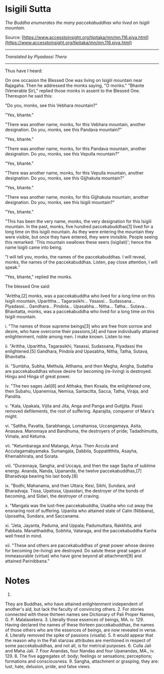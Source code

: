 # Isigili Sutta

*The Buddha enumerates the many paccekabuddhas who lived on Isigili mountain.*

Source: [https://www.accesstoinsight.org/tipitaka/mn/mn.116.piya.html](https://www.accesstoinsight.org/tipitaka/mn/mn.116.piya.html)

---

*Translated by Piyadassi Thera*

---

Thus have I heard:

On one occasion the Blessed One was living on Isigili mountain near Rajagaha. Then he addressed the monks saying, "O monks." "Bhante (Venerable Sir)," replied those monks in assent to the Blessed One. Thereupon he said this:

"Do you, monks, see this Vebhara mountain?"

"Yes, bhante."

"There was another name, monks, for this Vebhara mountain, another designation. Do you, monks, see this Pandava mountain?"

"Yes, bhante."

"There was another name, monks, for this Pandava mountain, another designation. Do you, monks, see this Vepulla mountain?"

"Yes, bhante."

"There was another name, monks, for this Vepulla mountain, another designation. Do you, monks, see this Gijjhakuta mountain?"

"Yes, bhante."

"There was another name, monks, for this Gijjhakuta mountain, another designation. Do you, monks, see this Isigili mountain?"

"Yes, bhante."

"This has been the very name, monks, the very designation for this Isigili mountain. In the past, monks, five hundred paccekabuddhas[1] lived for a long time on this Isigili mountain. As they were entering the mountain they were visible, but once they have entered, they were invisible. People seeing this remarked: 'This mountain swallows these seers (isigilati)'; hence the name Isigili came into being.

"I will tell you, monks, the names of the paccekabuddhas. I will reveal, monks, the names of the paccekabuddhas. Listen, pay close attention, I will speak."

"Yes, bhante," replied the monks.

The blessed One said:

"Arittha,[2] monks, was a paccekabuddha who lived for a long time on this Isigili mountain, Uparittha... Tagarasikhi... Yasassi... Sudassana... Piyadassi... Gandhara... Pindola... Upasabha... Nitha... Tatha... Sutava... Bhavitatta, monks, was a paccekabuddha who lived for a long time on this Isigili mountain.

i. "The names of those supreme beings[3] who are free from sorrow and desire, who have overcome their passions,[4] and have individually attained enlightenment, noble among men. I make known. Listen to me:

ii. "Arittha, Uparittha, Tagarasikhi, Yasassi, Sudassana, Piyadassi the enlightened.[5] Gandhara, Pindola and Upasabha, Nitha, Tatha, Sutava, Bhavitatta.

iii. "Sumbha, Subha, Methula, Atthama, and then Megha, Anigha, Sudatha are paccekabuddhas whose desire for becoming (re-living) is destroyed. Hingu and Hinga of great power.

iv. "The two sages Jali[6] and Atthaka, then Kosala, the enlightened one, then Subahu, Upanemisa, Nemisa, Santacitta, Sacca, Tatha, Viraja, and Pandita.

v. "Kala, Upakala, Vijita and Jita, Anga and Panga and Gutijjita. Passi removed defilements, the root of suffering. Aparajita, conqueror of Mara's might.

vi. "Sattha, Pavatta, Sarabhanga, Lomahamsa, Uccangamaya, Asita, Anasava. Manomaya and Bandhuma, the destroyers of pride; Tadadhimutta, Vimala, and Ketuma.

vii. "Ketumbaraga and Matanga, Ariya. Then Accuta and Accutagamabyamaka. Sumangala, Dabbila, Suppatitthita, Asayha, Khemabhirata, and Sorata.

viii. "Durannaya, Sangha, and Uccaya, and then the sage Sayha of sublime energy. Ananda, Nanda, Upananda, the twelve paccekabuddhas,[7] Bharadvaja bearing his last body.[8]

ix. "Bodhi, Mahanama, and then Uttara; Kesi, Sikhi, Sundara, and Bharadvaja. Tissa, Upatissa, Upasidari, the destroyer of the bonds of becoming, and Sidari, the destroyer of craving.

x. "Mangala was the lust-free paccekabuddha, Usabha who cut away the ensnaring root of suffering. Upanita who attained state of Calm (Nibbana), Uposatha, Sundara, and Saccanama.

xi. "Jeta, Jayanta, Paduma, and Uppala; Padumuttara, Rakkhita, and Pabbata. Manatthaddha, Sobhita, Vataraga, and the paccekabuddha Kanha well freed in mind.

xii. "These and others are paccekabuddhas of great power whose desires for becoming (re-living) are destroyed. Do salute these great sages of immeasurable (virtue) who have gone beyond all attachment[9] and attained Parinibbana."

# Notes


1.
They are Buddhas, who have attained enlightenment independent of another's aid, but lack the faculty of convincing others.
2.
For stories connected with these thirteen names see Dictionary of Pali Proper Names, G. P. Malalasekera.
3.
Literally those essences of beings, MA. iv. 129. Having declared the names of these thirteen paccekabuddhas, the names of those others who are the essences of beings, are now revealed in verse.
4.
Literally removed the spike of passions (visalla).
5.
It would appear that the reason why in the Pali stanzas attributes are mentioned in respect of some paccekabuddhas, and not all, is for metrical purposes.
6.
Culla Jali and Maha Jali.
7.
Four Anandas, four Nandas and four Upanandas, MA., iv. 129.
8.
The five aggregates of: body; feelings or sensations; perceptions; formations and consciousness.
9.
Sangha, attachment or grasping, they are: lust, hate, delusion, pride, and false views.
